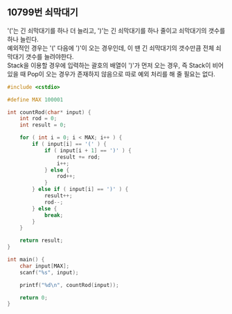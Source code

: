 10799번 쇠막대기
-------------

'('는 긴 쇠막대기를 하나 더 늘리고, ')'는 긴 쇠막대기를 하나 줄이고 쇠막대기의 갯수를 하나 늘린다.  
예외적인 경우는 '(' 다음에 ')'이 오는 경우인데, 이 땐 긴 쇠막대기의 갯수만큼 전체 쇠막대기 갯수를 늘려야한다.  
Stack을 이용할 경우에 입력하는 괄호의 배열이 ')'가 먼저 오는 경우, 즉 Stack이 비어있을 때 Pop이 오는 경우가 존재하지 않음으로 따로 예외 처리를 해 줄 필요는 없다.

~~~ cpp
#include <cstdio>

#define MAX 100001

int countRod(char* input) {
    int rod = 0;
    int result = 0;

    for ( int i = 0; i < MAX; i++ ) {
        if ( input[i] == '(' ) {
            if ( input[i + 1] == ')' ) {
                result += rod;
                i++;
            } else {
                rod++;
            }
        } else if ( input[i] == ')' ) {
            result++;
            rod--;
        } else {
            break;
        }
    } 

    return result;
}

int main() {
    char input[MAX];
    scanf("%s", input);

    printf("%d\n", countRod(input));

    return 0;
}
~~~
